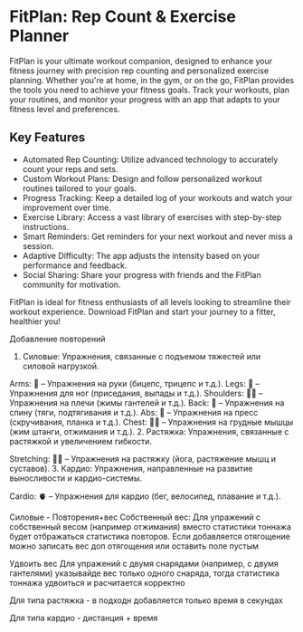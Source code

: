 # FitPlan: Rep Count & Exercise Planner

FitPlan is your ultimate workout companion, designed to enhance your fitness journey with precision rep counting and personalized exercise planning. Whether you're at home, in the gym, or on the go, FitPlan provides the tools you need to achieve your fitness goals. Track your workouts, plan your routines, and monitor your progress with an app that adapts to your fitness level and preferences.

## Key Features

- Automated Rep Counting: Utilize advanced technology to accurately count your reps and sets.
- Custom Workout Plans: Design and follow personalized workout routines tailored to your goals.
- Progress Tracking: Keep a detailed log of your workouts and watch your improvement over time.
- Exercise Library: Access a vast library of exercises with step-by-step instructions.
- Smart Reminders: Get reminders for your next workout and never miss a session.
- Adaptive Difficulty: The app adjusts the intensity based on your performance and feedback.
- Social Sharing: Share your progress with friends and the FitPlan community for motivation.

FitPlan is ideal for fitness enthusiasts of all levels looking to streamline their workout experience. Download FitPlan and start your journey to a fitter, healthier you!

Добавление повторений

1. Силовые:
Упражнения, связанные с подъемом тяжестей или силовой нагрузкой.

Arms: 💪 – Упражнения на руки (бицепс, трицепс и т.д.).
Legs: 🦵 – Упражнения для ног (приседания, выпады и т.д.).
Shoulders: 🤾‍♂️ – Упражнения на плечи (жимы гантелей и т.д.).
Back: 🧗 – Упражнения на спину (тяги, подтягивания и т.д.).
Abs: 🤸 – Упражнения на пресс (скручивания, планка и т.д.).
Chest: 🏋️‍♀️ – Упражнения на грудные мышцы (жим штанги, отжимания и т.д.).
2. Растяжка:
Упражнения, связанные с растяжкой и увеличением гибкости.

Stretching: 🧘‍♂️ – Упражнения на растяжку (йога, растяжение мышц и суставов).
3. Кардио:
Упражнения, направленные на развитие выносливости и кардио-системы.

Cardio: 🫀 – Упражнения для кардио (бег, велосипед, плавание и т.д.).


Силовые - Повторения+вес
Собственный вес:
Для упражений с собственный весом (например отжимания) вместо статистики тоннажа будет отбражаться статистика повторов. Если добавляется отягощение можно записать
вес доп отягощения или оставить поле пустым

Удвоить вес
Для упражений с двумя снарядами (например, с двумя гантелями) указывайде вес только одного снаряда, тогда статистика тоннажа удвоиться и расчитается корректно

Для типа растяжка - в подходн добавляется только время в секундах

Для типа кардио - дистанция + время
